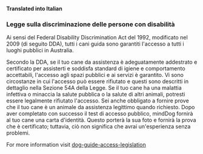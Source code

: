 #### **Translated into Italian**

### Legge sulla discriminazione delle persone con disabilità

Ai sensi del Federal Disability Discrimination Act del 1992, modificato nel 2009 (di seguito DDA), tutti i cani guida sono garantiti l'accesso a tutti i luoghi pubblici in Australia.

Secondo la DDA, se il tuo cane da assistenza è adeguatamente addestrato e certificato per assisterti e soddisfa standard di igiene e comportamento accettabili, l'accesso agli spazi pubblici e ai servizi è garantito. Vi sono circostanze in cui l'accesso può essere rifiutato e questi sono descritti in dettaglio nella Sezione 54A della Legge. Se il tuo cane ha una malattia infettiva o minaccia la salute pubblica o la salute di altri animali, potresti essere legalmente rifiutato l'accesso. Sei anche obbligato a fornire prove che il tuo cane è un animale da assistenza legittimo quando richiesto. Dopo aver completato con successo il test di accesso pubblico, mindDog fornirà al tuo cane una carta d'identità. Questo porterà la sua foto e fornirà la prova che è certificato; tuttavia, ciò non significa che avrai un'esperienza senza problemi.

For more information visit [dog-guide-access-legislation](https://www.minddog.org.au/resources/federal-laws/)